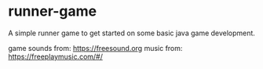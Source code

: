 # runner-game
A simple runner game to get started on some basic java game development.

game sounds from: https://freesound.org
music from: https://freeplaymusic.com/#/
